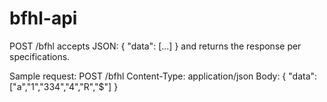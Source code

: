 # bfhl-api
POST /bfhl accepts JSON: { "data": [...] } and returns the response per specifications.

Sample request:
POST /bfhl
Content-Type: application/json
Body: { "data": ["a","1","334","4","R","$"] }
